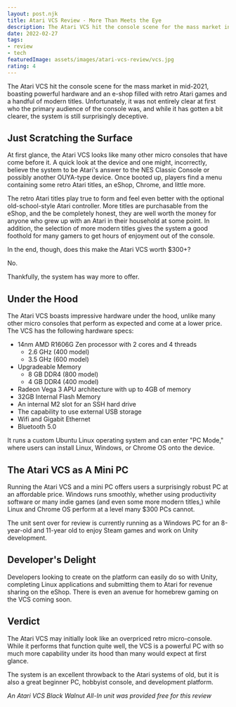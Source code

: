 ```yaml
---
layout: post.njk
title: Atari VCS Review - More Than Meets the Eye
description: The Atari VCS hit the console scene for the mass market in mid-2021, boasting powerful hardware and an e-shop filled with retro Atari games and a handful of modern titles. Unfortunately, it was not entirely clear at first who the primary audience of the console was, and while it has gotten a bit clearer, the system is still surprisingly deceptive.
date: 2022-02-27
tags:
- review
- tech
featuredImage: assets/images/atari-vcs-review/vcs.jpg
rating: 4
---
```

The Atari VCS hit the console scene for the mass market in mid-2021, boasting powerful hardware and an e-shop filled with retro Atari games and a handful of modern titles. Unfortunately, it was not entirely clear at first who the primary audience of the console was, and while it has gotten a bit clearer, the system is still surprisingly deceptive.

## Just Scratching the Surface
At first glance, the Atari VCS looks like many other micro consoles that have come before it. A quick look at the device and one might, incorrectly, believe the system to be Atari's answer to the NES Classic Console or possibly another OUYA-type device. Once booted up, players find a menu containing some retro Atari titles, an eShop, Chrome, and little more.

The retro Atari titles play true to form and feel even better with the optional old-school-style Atari controller. More titles are purchasable from the eShop, and the be completely honest, they are well worth the money for anyone who grew up with an Atari in their household at some point. In addition, the selection of more modern titles gives the system a good foothold for many gamers to get hours of enjoyment out of the console.

In the end, though, does this make the Atari VCS worth $300+?

No.

Thankfully, the system has way more to offer.

## Under the Hood

The Atari VCS boasts impressive hardware under the hood, unlike many other micro consoles that perform as expected and come at a lower price. The VCS has the following hardware specs:

* 14nm AMD R1606G Zen processor with 2 cores and 4 threads
  * 2.6 GHz (400 model)
  * 3.5 GHz (600 model)
* Upgradeable Memory
  * 8 GB DDR4 (800 model)
  * 4 GB DDR4 (400 model)
* Radeon Vega 3 APU architecture with up to 4GB of memory
* 32GB Internal Flash Memory
* An internal M2 slot for an SSH hard drive
* The capability to use external USB storage
* Wifi and Gigabit Ethernet
* Bluetooth 5.0

It runs a custom Ubuntu Linux operating system and can enter "PC Mode," where users can install Linux, Windows, or Chrome OS onto the device.

## The Atari VCS as A Mini PC
Running the Atari VCS and a mini PC offers users a surprisingly robust PC at an affordable price. Windows runs smoothly, whether using productivity software or many indie games (and even some more modern titles,) while Linux and Chrome OS perform at a level many $300 PCs cannot.

The unit sent over for review is currently running as a Windows PC for an 8-year-old and 11-year old to enjoy Steam games and work on Unity development.

## Developer's Delight
Developers looking to create on the platform can easily do so with Unity, completing Linux applications and submitting them to Atari for revenue sharing on the eShop. There is even an avenue for homebrew gaming on the VCS coming soon.

## Verdict

The Atari VCS may initially look like an overpriced retro micro-console. While it performs that function quite well, the VCS is a powerful PC with so much more capability under its hood than many would expect at first glance.

The system is an excellent throwback to the Atari systems of old, but it is also a great beginner PC, hobbyist console, and development platform.

*An Atari VCS Black Walnut All-In unit was provided free for this review*